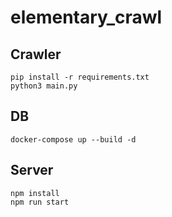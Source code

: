 # elementary_crawl

## Crawler
```
pip install -r requirements.txt
python3 main.py
```

## DB
```
docker-compose up --build -d
```

## Server
```
npm install
npm run start
```